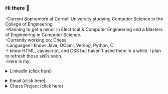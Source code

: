 ### Hi there 👋

-Current Sophomore at Cornell University studying Computer Science in the College of Engineering.<br/>
-Planning to get a minor in Electrical & Computer Engineering and a Masters of Engineering in Computer Science.<br/>
-Currently working on: Chess<br/>
-Languages I know: Java, OCaml, Verilog, Python, C<br/>
-I know HTML, Javascript, and CSS but haven't used them in a while. I plan to refresh those skills soon.<br/>
-Here is my: <details><summary>LinkedIn (click here)</summary><p> https://www.linkedin.com/in/mitchellegray/ </p></details>
<details><summary>Email (click here)</summary><p> meg346@cornell.edu</p> </details>


 
<details><summary>Chess Project (click here)</summary>https://github.com/MitchellGray100/Chess</br><img src="https://raw.githubusercontent.com/MitchellGray100/Chess/main/readMeImages/ChessGIFSmall.gif" width="700" alt="Chess Project Image"> </img></details> <br/>
 
 


